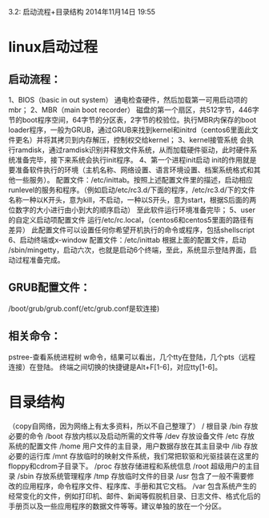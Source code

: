 3.2: 启动流程+目录结构
2014年11月14日
19:55
 
linux启动过程
======================================
## 启动流程：
1、BIOS（basic in out system）
通电检查硬件，然后加载第一可用启动项的mbr；
2、MBR（main boot recorder）
磁盘的第一个扇区，共512字节，446字节的boot程序空间，64字节的分区表，2字节的校验位。执行MBR内保存的boot loader程序，一般为GRUB，通过GRUB来找到kernel和initrd（centos6里面此文件更名）并将其拷贝到内存解压，控制权交给kernel；
3、kernel接管系统
会执行ramdisk，通过ramdisk识别并释放文件系统，从而加载硬件驱动，此时硬件系统准备完毕，接下来系统会执行init程序。
4、第一个进程init启动
init的作用就是要准备软件执行的环境（主机名称、网络设置、语言环境设置、档案系统格式和其他一些服务）。
配置文件：/etc/inittab。按照上述配置文件里的描述，启动相应runlevel的服务和程序。（例如启动/etc/rc3.d/下面的程序，/etc/rc3.d/下的文件名称一种以K开头，意为kill，不启动，一种以S开头，意为start，根据S后面的两位数字的大小进行由小到大的顺序启动）
至此软件运行环境准备完毕；
5、user的自定义启动项配置文件
运行/etc/rc.local，（centos6和centos5里面的路径有差异）
此配置文件可以设置任何你希望开机执行的命令或程序，包括shellscript
6、启动终端或x-window
配置文件：/etc/inittab
根据上面的配置文件，启动 /sbin/mingetty，启动六次，也就是启动6个终端，至此，系统显示登陆界面，启动过程准备完成。
 
## GRUB配置文件：
/boot/grub/grub.conf(/etc/grub.conf是软连接)
 
## 相关命令：
pstree-查看系统进程树
w命令，结果可以看出，几个tty在登陆，几个pts（远程连接）在登陆。
终端之间切换的快捷键是Alt+F[1-6]，对应tty[1-6]。
 
目录结构
==============================================
（copy自网络，因为网络上有太多资料，所以不自己整理了）
/ 根目录 
/bin 存放必要的命令 
/boot 存放内核以及启动所需的文件等 
/dev 存放设备文件 
/etc 存放系统的配置文件 
/home 用户文件的主目录，用户数据存放在其主目录中 
/lib 存放必要的运行库 
/mnt 存放临时的映射文件系统，我们常把软驱和光驱挂装在这里的floppy和cdrom子目录下。 
/proc 存放存储进程和系统信息 
/root 超级用户的主目录 
/sbin 存放系统管理程序 
/tmp 存放临时文件的目录 
/usr 包含了一般不需要修改的应用程序，命令程序文件、程序库、手册和其它文档。 
/var 包含系统产生的经常变化的文件，例如打印机、邮件、新闻等假脱机目录、日志文件、格式化后的手册页以及一些应用程序的数据文件等等。建议单独的放在一个分区。
